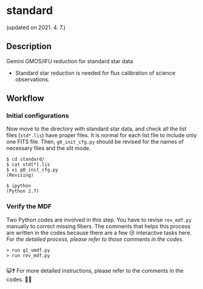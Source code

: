 # standard
(updated on 2021. 4. 7.)

## Description
Gemini GMOS/IFU reduction for standard star data
* Standard star reduction is needed for flux calibration of science observations.

## Workflow

### Initial configurations
Now move to the directory with standard star data, and check all the list files (`std*.lis`) have proper files. It is normal for each list file to include only one FITS file. Then, `g0_init_cfg.py` should be revised for the names of necessary files and the slit mode.

```
$ cd standard/
$ cat std[*].lis
$ vi g0_init_cfg.py
(Revising)

$ ipython
(Python 2.7)
```

### Verify the MDF
Two Python codes are involved in this step. You have to revise `rev_mdf.py` manually to correct missing fibers. The comments that helps this process are written in the codes because there are a few :unamused: interactive tasks here. _*For the detailed process, please refer to those comments in the codes.*_

```
> run g1_vmdf.py
> run rev_mdf.py
```

###


:smiley_cat:❓ For more detailed instructions, please refer to the comments in the codes. :turtle::whale: 
